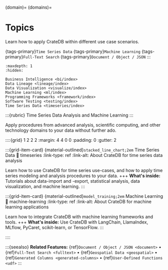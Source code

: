 (domain)=
(domains)=

# Topics

Learn how to apply CrateDB within different use case scenarios.

{tags-primary}`Time Series Data`
{tags-primary}`Machine Learning`
{tags-primary}`Full-Text Search`
{tags-primary}`Document / Object / JSON`
:::


```{toctree}
:maxdepth: 1
:hidden:

Business Intelligence <bi/index>
Data Lineage <lineage/index>
Data Visualization <visualize/index>
Machine Learning <ml/index>
Programming Frameworks <framework/index>
Software Testing <testing/index>
Time Series Data <timeseries/index>
```


:::{rubric} Time Series Data Analysis and Machine Learning
:::

Apply procedures from advanced analysis, scientific computing, and other
technology domains to your data without further ado.

::::{grid} 1 2 2 2
:margin: 4 4 0 0
:padding: 0
:gutter: 2


:::{grid-item-card} {material-outlined}`stacked_line_chart;2em` Time Series Data
:link: timeseries
:link-type: ref
:link-alt: About CrateDB for time series data analysis

Learn how to use CrateDB for time series use-cases,
and how to apply time series modeling and analysis procedures
to your data.
+++
**What's inside:**
Tutorials about data-import and -export, statistical
analysis, data visualization, and machine learning.
:::


:::{grid-item-card} {material-outlined}`model_training;2em` Machine Learning
:link: machine-learning
:link-type: ref
:link-alt: About CrateDB for machine learning applications

Learn how to integrate CrateDB with machine learning frameworks and tools.
+++
**What's inside:**
Use CrateDB with LangChain, LlamaIndex, MLflow, PyCaret, scikit-learn,
or TensorFlow.
:::


::::


:::{seealso} **Related Features:**
{ref}`Document / Object / JSON <document>` •
{ref}`Full-Text Search <fulltext>` •
{ref}`Geospatial Data <geospatial>` •
{ref}`Generated Columns <generated-columns>` •
{ref}`User-Defined Functions <udf>`
:::
